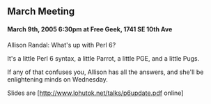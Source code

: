 ## March Meeting

#### March 9th, 2005 6:30pm at Free Geek, 1741 SE 10th Ave

Allison Randal: What's up with Perl 6?

It's a little Perl 6 syntax, a little Parrot, a little PGE, and a little Pugs.

If any of that confuses you, Allison has all the answers, and she'll be enlightening minds on Wednesday.

Slides are [http://www.lohutok.net/talks/p6update.pdf online][](PDF)
